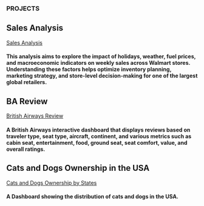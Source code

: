 
### PROJECTS
## Sales Analysis
[Sales Analysis](https://medium.com/@sadiku.19xx/781ebb2b580e)
#### This analysis aims to explore the impact of holidays, weather, fuel prices, and macroeconomic indicators on weekly sales across Walmart stores. Understanding these factors helps optimize inventory planning, marketing strategy, and store-level decision-making for one of the largest global retailers.



## BA Review
[British Airways Review](https://public.tableau.com/views/BAinteractivereviewdashboard/BAReviewDashboard?:language=en-US&:sid=&:redirect=auth&:display_count=n&:origin=viz_share_link)
#### A British Airways interactive dashboard that displays reviews based on traveler type, seat type, aircraft, continent, and various metrics such as cabin seat, entertainment, food, ground seat, seat comfort, value, and overall ratings. 

## Cats and Dogs Ownership in the USA 
[Cats and Dogs Ownership by States](https://public.tableau.com/shared/DH2H2GT86?:display_count=n&:origin=viz_share_link)
#### A Dashboard showing the distribution of cats and dogs in the USA. 
